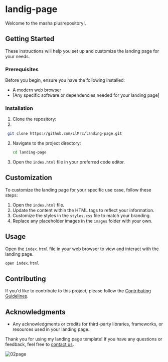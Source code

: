# landig-page

Welcome to the masha plusrepository!.

## Getting Started

These instructions will help you set up and customize the landing page for your needs.

### Prerequisites

Before you begin, ensure you have the following installed:

- A modern web browser
- [Any specific software or dependencies needed for your landing page]

### Installation

1. Clone the repository:
2. 
  ```bash
   git clone https://github.com/LlMrc/landing-page.git
 ```

2. Navigate to the project directory:

   ```bash
   cd landing-page
   ```

3. Open the `index.html` file in your preferred code editor.

## Customization

To customize the landing page for your specific use case, follow these steps:

1. Open the `index.html` file.
2. Update the content within the HTML tags to reflect your information.
3. Customize the styles in the `styles.css` file to match your branding.
4. Replace any placeholder images in the `images` folder with your own.

## Usage

Open the `index.html` file in your web browser to view and interact with the landing page.

```bash
open index.html
```

## Contributing

If you'd like to contribute to this project, please follow the [Contributing Guidelines](CONTRIBUTING.md).



## Acknowledgments

- Any acknowledgments or credits for third-party libraries, frameworks, or resources used in your landing page.

Thank you for using my landing page template! If you have any questions or feedback, feel free to [contact us](mailto:llouismrc2@gmail.com).


![02page](https://github.com/LlMrc/landing-page/assets/90993312/d7148bff-c19f-4f5e-9b1a-5b3f5e922f17)
